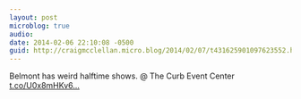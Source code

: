 ```yaml
---
layout: post
microblog: true
audio: 
date: 2014-02-06 22:10:08 -0500
guid: http://craigmcclellan.micro.blog/2014/02/07/t431625901097623552.html
---
```

Belmont has weird halftime shows. @ The Curb Event Center [t.co/U0x8mHKv6...](http://t.co/U0x8mHKv6u)
